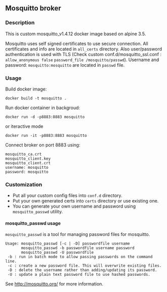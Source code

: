 ## Mosquitto broker
### Description
This is custom mosquitto_v1.4.12 docker image based on alpine 3.5.

Mosquitto uses self signed certificates to use secure connection. All certificates and info are located in ``all_certs`` directory.
Also user/password authentication is used with TLS (Check custom conf.d/mosquitto_ssl.conf : `` allow_anonymous false `` `` password_file /mosquitto/passwd ``). Username and password: `` mosquitto:mosquitto `` are located in `` passwd `` file.



### Usage
Build docker image:
```
docker build -t mosquitto .
```

Run docker container in backgroud:
```
docker run -d -p8883:8883 mosquitto
```
or iteractive mode
```
docker run -it -p8883:8883 mosquitto
```
Connect broker on port 8883 using:
```
mosquitto_ca.crt
mosquitto_client.key
mosquitto_client.crt
username: mosquitto
password: mosquitto
```

### Customization
- Put all your custom config files into ``conf.d`` directory.
- Put your own generated certs into `` certs `` directory or use existing one.
- You can generate your own username and password using `` mosquitto_passwd `` utility.

#### mosquitto_passwd usage

``mosquitto_passwd`` is a tool for managing password files for mosquitto.

```
Usage: mosquitto_passwd [-c | -D] passwordfile username
       mosquitto_passwd -b passwordfile username password
       mosquitto_passwd -U passwordfile
 -b : run in batch mode to allow passing passwords on the command line.
 -c : create a new password file. This will overwrite existing files.
 -D : delete the username rather than adding/updating its password.
 -U : update a plain text password file to use hashed passwords.
```
See http://mosquitto.org/ for more information.
